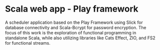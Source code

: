 # Scala web app - Play framework
A scheduler application based on the Play Framework using Slick for database connectivity and Scala-Bcrypt for password encryption. The focus of this work is the exploration of functional programming in standalone Scala, while also utilizing libraries like Cats Effect, ZIO, and FS2 for functional streams.



